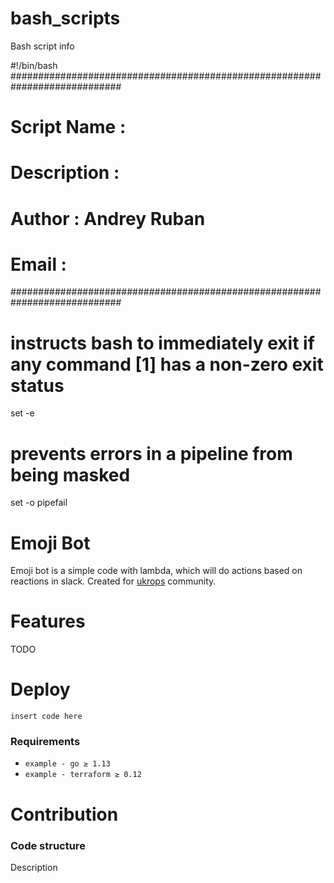 # bash_scripts

Bash script info

#!/bin/bash 
############################################################################
# Script Name    :                        
# Description    :                                                                      
# Author         : Andrey Ruban       
# Email          :  
############################################################################

# instructs bash to immediately exit if any command [1] has a non-zero exit status
set -e

# prevents errors in a pipeline from being masked
set -o pipefail


# Emoji Bot
Emoji bot is a simple code with lambda, which will do actions 
based on reactions in slack. Created for [ukrops](https://ukrops.club)
community.

# Features
TODO

# Deploy
```
insert code here
```

### Requirements
- `example - go ≥ 1.13`
- `example - terraform ≥ 0.12`

# Contribution

### Code structure
Description
